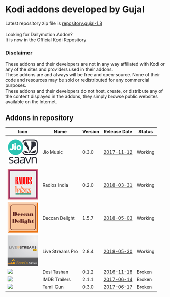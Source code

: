 # Kodi addons developed by Gujal
Latest repository zip file is 
[repository.gujal-1.8](https://github.com/Gujal00/GujalKodiWork/releases/download/1.8/repository.gujal-1.8.zip)
<br>
<br>Looking for Dailymotion Addon?
<br> It is now in the Official Kodi Repository

### Disclaimer
These addons and their developers are not in any way affiliated with Kodi or any of the sites and providers used in their addons.
<br>These addons are and always will be free and open-source. None of their code and resources may be sold or redistributed for any commercial purposes.
<br>These addons and their developers do not host, create, or distribute any of the content displayed in the addons, they simply browse public websites available on the Internet.

## Addons in repository
|Icon|Name|Version|Release Date|Status|
|---|---|---|---|---|
|<img src="https://raw.githubusercontent.com/Gujal00/GujalKodiWork/master/zips/plugin.audio.jiomusic/icon.png" width="96">|Jio Music|0.3.0|[2017-11-12](https://raw.githubusercontent.com/Gujal00/GujalKodiWork/master/zips/plugin.audio.jiomusic/changelog.txt)|Working
|<img src="https://raw.githubusercontent.com/Gujal00/GujalKodiWork/master/zips/plugin.audio.radiosindia/icon.png" width="96">|Radios India|0.2.0|[2018-03-31](https://raw.githubusercontent.com/Gujal00/GujalKodiWork/master/zips/plugin.audio.radiosindia/changelog.txt)|Working
|<img src="https://raw.githubusercontent.com/Gujal00/GujalKodiWork/master/zips/plugin.video.deccandelight/icon.png" width="96">|Deccan Delight|1.5.7|[2018-05-03](https://raw.githubusercontent.com/Gujal00/GujalKodiWork/master/zips/plugin.video.deccandelight/changelog.txt)|Working
|<img src="https://raw.githubusercontent.com/Gujal00/GujalKodiWork/master/zips/plugin.video.live.streamspro/icon.png" width="96">|Live Streams Pro|2.8.4|[2018-05-30](https://raw.githubusercontent.com/Gujal00/GujalKodiWork/master/zips/plugin.video.live.streamspro/changelog.txt)|Working
|<img src="https://raw.githubusercontent.com/Gujal00/GujalKodiWork/master/zips/plugin.video.desitashan/icon.png" width="96">|Desi Tashan|0.1.2|[2016-11-18](https://raw.githubusercontent.com/Gujal00/GujalKodiWork/master/zips/plugin.video.desitashan/changelog.txt)|Broken
|<img src="https://raw.githubusercontent.com/Gujal00/GujalKodiWork/master/zips/plugin.video.imdb.trailers/icon.png" width="96">|IMDB Trailers|2.1.1|[2017-06-14](https://raw.githubusercontent.com/Gujal00/GujalKodiWork/master/zips/plugin.video.imdb.trailers/changelog.txt)|Broken
|<img src="https://raw.githubusercontent.com/Gujal00/GujalKodiWork/master/zips/plugin.video.tamilgun/icon.png" width="96">|Tamil Gun|0.3.0|[2017-06-17](https://raw.githubusercontent.com/Gujal00/GujalKodiWork/master/zips/plugin.video.tamilgun/changelog.txt)|Broken


